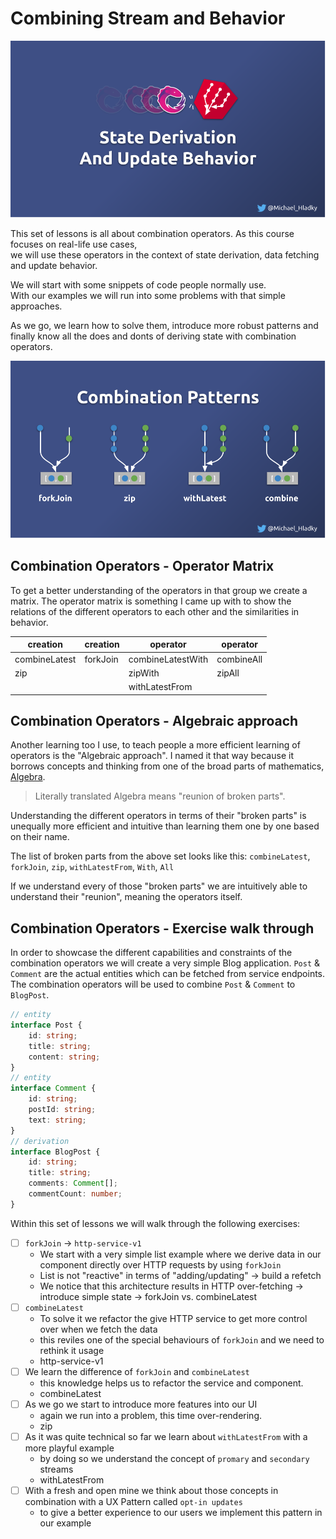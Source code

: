 # Combining Stream and Behavior

![Reactive Architecture and UX Patterns - Combining Stream and Behavior](./assets/images/Reactive-architecture-and-ux-patterns_angular_combining-streams-and-behavior_michael-hladky.png)

This set of lessons is all about combination operators. 
As this course focuses on real-life use cases,  
we will use these operators in the context of state derivation, data fetching and update behavior.

We will start with some snippets of code people normally use.  
With our examples we will run into some problems with that simple approaches. 

As we go, we learn how to solve them, 
introduce more robust patterns and finally know all the does and donts of deriving state with combination operators. 

![Reactive Architecture and UX Patterns - Combination Operators](./assets/images/Reactive-architecture-and-ux-patterns_angular_combination-operators-dark_michael-hladky.png)

## Combination Operators - Operator Matrix

To get a better understanding of the operators in that group we create a matrix.
The operator matrix is something I came up with to show the relations of the different 
operators to each other and the similarities in behavior. 

| creation       | creation       |  operator         | operator    |
|----------------|----------------|-------------------|-------------|
| combineLatest  | forkJoin       | combineLatestWith | combineAll  |
| zip            |                | zipWith           | zipAll      |
|                |                | withLatestFrom    |             |

## Combination Operators - Algebraic approach

Another learning too I use, to teach people a more efficient learning of operators is the "Algebraic approach".
I named it that way because it borrows concepts and thinking from one of the broad parts of mathematics, [Algebra](https://en.wikipedia.org/wiki/Algebra).

> Literally translated Algebra means "reunion of broken parts".

Understanding the different operators in terms of their "broken parts" is unequally more efficient and intuitive than learning them one by one based on their name.

The list of broken parts from the above set looks like this:
`combineLatest`, `forkJoin`, `zip`, `withLatestFrom`, `With`, `All` 

If we understand every of those "broken parts" we are intuitively able to understand their "reunion", meaning the operators itself.

## Combination Operators - Exercise walk through

In order to showcase the different capabilities and constraints of the combination operators we will create a very 
simple Blog application. `Post` & `Comment` are the actual entities which can be fetched from service endpoints.
The combination operators will be used to combine `Post` & `Comment` to `BlogPost`.

```Typescript
// entity
interface Post {
    id: string;
    title: string;
    content: string;
}
// entity
interface Comment {
    id: string;
    postId: string;
    text: string;
}
// derivation
interface BlogPost { 
    id: string;
    title: string;
    comments: Comment[];
    commentCount: number;
}
```

Within this set of lessons we will walk through the following exercises:

- [ ] `forkJoin` -> `http-service-v1`
  - We start with a very simple list example where we derive data in our component directly over HTTP requests by using `forkJoin`
  - List is not "reactive" in terms of "adding/updating" -> build a refetch
  - We notice that this architecture results in HTTP over-fetching -> introduce simple state -> forkJoin vs. combineLatest
- [ ] `combineLatest`
  - To solve it we refactor the give HTTP service to get more control over when we fetch the data
  - this reviles one of the special behaviours of `forkJoin` and we need to rethink it usage
  - http-service-v1
- [ ] We learn the difference of `forkJoin` and `combineLatest` 
  - this knowledge helps us to refactor the service and component.
  - combineLatest
- [ ] As we go we start to introduce more features into our UI
   - again we run into a problem, this time over-rendering.
   - zip
- [ ] As it was quite technical so far we learn about `withLatestFrom` with a more playful example 
  - by doing so we understand the concept of `promary` and `secondary` streams
  - withLatestFrom
- [ ] With a fresh and open mine we think about those concepts in combination with a UX Pattern called `opt-in updates`
  - to give a better experience to our users we implement this pattern in our example
  


